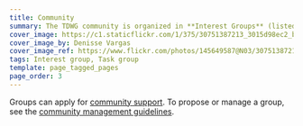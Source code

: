 ```yaml
---
title: Community
summary: The TDWG community is organized in **Interest Groups** (listed below). These can have dedicated **Task Groups** to work on a standard or recommendation (listed on Interest Group pages). Ratified standards are maintained by **Standard Maintenance Groups** (listed on [standard pages]({filename}/pages/standards/index.md)).
cover_image: https://c1.staticflickr.com/1/375/30751387213_3015d98ec2_b.jpg
cover_image_by: Denisse Vargas
cover_image_ref: https://www.flickr.com/photos/145649587@N03/30751387213/in/pool-tdwg16/
tags: Interest group, Task group
template: page_tagged_pages
page_order: 3
---
```


Groups can apply for [community support]({filename}/pages/community/support/index.md). To propose or manage a group, see the [community management guidelines]({filename}/pages/community/management/index.md).

